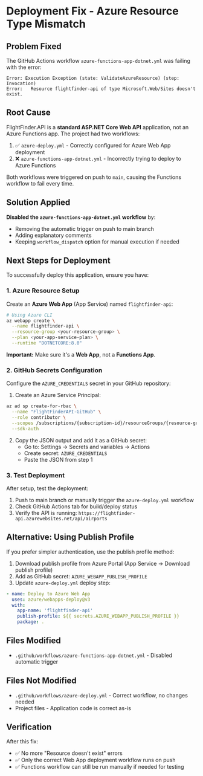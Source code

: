 # Deployment Fix - Azure Resource Type Mismatch

## Problem Fixed

The GitHub Actions workflow `azure-functions-app-dotnet.yml` was failing with the error:

```
Error: Execution Exception (state: ValidateAzureResource) (step: Invocation)
Error:   Resource flightfinder-api of type Microsoft.Web/Sites doesn't exist.
```

## Root Cause

FlightFinder.API is a **standard ASP.NET Core Web API** application, not an Azure Functions app. The project had two workflows:

1. ✅ `azure-deploy.yml` - Correctly configured for Azure Web App deployment
2. ❌ `azure-functions-app-dotnet.yml` - Incorrectly trying to deploy to Azure Functions

Both workflows were triggered on push to `main`, causing the Functions workflow to fail every time.

## Solution Applied

**Disabled the `azure-functions-app-dotnet.yml` workflow** by:
- Removing the automatic trigger on push to main branch
- Adding explanatory comments
- Keeping `workflow_dispatch` option for manual execution if needed

## Next Steps for Deployment

To successfully deploy this application, ensure you have:

### 1. Azure Resource Setup

Create an **Azure Web App** (App Service) named `flightfinder-api`:

```bash
# Using Azure CLI
az webapp create \
  --name flightfinder-api \
  --resource-group <your-resource-group> \
  --plan <your-app-service-plan> \
  --runtime "DOTNETCORE:8.0"
```

**Important:** Make sure it's a **Web App**, not a **Functions App**.

### 2. GitHub Secrets Configuration

Configure the `AZURE_CREDENTIALS` secret in your GitHub repository:

1. Create an Azure Service Principal:
```bash
az ad sp create-for-rbac \
  --name "FlightFinderAPI-GitHub" \
  --role contributor \
  --scopes /subscriptions/{subscription-id}/resourceGroups/{resource-group}/providers/Microsoft.Web/sites/flightfinder-api \
  --sdk-auth
```

2. Copy the JSON output and add it as a GitHub secret:
   - Go to: Settings → Secrets and variables → Actions
   - Create secret: `AZURE_CREDENTIALS`
   - Paste the JSON from step 1

### 3. Test Deployment

After setup, test the deployment:

1. Push to main branch or manually trigger the `azure-deploy.yml` workflow
2. Check GitHub Actions tab for build/deploy status
3. Verify the API is running: `https://flightfinder-api.azurewebsites.net/api/airports`

## Alternative: Using Publish Profile

If you prefer simpler authentication, use the publish profile method:

1. Download publish profile from Azure Portal (App Service → Download publish profile)
2. Add as GitHub secret: `AZURE_WEBAPP_PUBLISH_PROFILE`
3. Update `azure-deploy.yml` deploy step:
```yaml
- name: Deploy to Azure Web App
  uses: azure/webapps-deploy@v3
  with:
    app-name: 'flightfinder-api'
    publish-profile: ${{ secrets.AZURE_WEBAPP_PUBLISH_PROFILE }}
    package: .
```

## Files Modified

- `.github/workflows/azure-functions-app-dotnet.yml` - Disabled automatic trigger

## Files Not Modified

- `.github/workflows/azure-deploy.yml` - Correct workflow, no changes needed
- Project files - Application code is correct as-is

## Verification

After this fix:
- ✅ No more "Resource doesn't exist" errors
- ✅ Only the correct Web App deployment workflow runs on push
- ✅ Functions workflow can still be run manually if needed for testing
